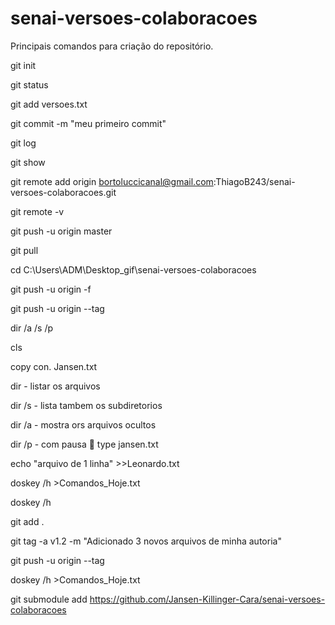 # senai-versoes-colaboracoes

Principais comandos para criação do repositório.

git init

git status

git add versoes.txt

git commit -m "meu primeiro commit"

git log

git show

git remote add origin bortoluccicanal@gmail.com:ThiagoB243/senai-versoes-colaboracoes.git

git remote -v

git push -u origin master

git pull

cd C:\Users\ADM\Desktop\_gif\senai-versoes-colaboracoes

git push -u origin -f

git push -u origin --tag

dir /a /s /p

cls

copy con. Jansen.txt

dir - listar os arquivos

dir /s - lista tambem os subdiretorios

dir /a - mostra ors arquivos ocultos

dir /p - com pausa

type jansen.txt

echo "arquivo de 1 linha" >>Leonardo.txt

doskey /h >Comandos_Hoje.txt

doskey /h

git add .

git tag -a v1.2 -m "Adicionado 3 novos arquivos de minha autoria"

git push -u origin --tag

doskey /h >Comandos_Hoje.txt

git submodule add https://github.com/Jansen-Killinger-Cara/senai-versoes-colaboracoes
